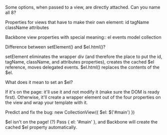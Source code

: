Some options, when passed to a view, are directly attached. Can you name all 8?

Properties for views that have to make their own element:
  id
  tagName
  className
  attributes

Backbone view properties with special meaning::
  el
  events
  model
  collection


Difference between setElement() and $el.html()?

setElement eliminates the wrapper div (and therefore the place to put the id, tagName, className, and attributes properties), creates the cached $el reference, moves delegated events.
$el.html() replaces the contents of the $el.


What does it mean to set an $el?

If it's on the page: it'll use it and not modify it (make sure the DOM is ready first). Otherwise, it'll create a wrapper element out of the four properties on the view and wrap your template with it.


Predict and fix the bug: new CollectionView({ $el: $('#main') })

$el isn't on the page! (?) Pass { el: '#main' }, and Backbone will create the cached $el property automatically.



